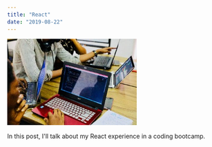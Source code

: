 ```yaml
---
title: "React"
date: "2019-08-22"
---
```


![Tech Desk](./bootcamp2.jpg)

In this post, I'll talk about my React experience in a coding bootcamp.
